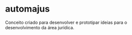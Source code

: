 # automajus
Conceito criado para desenvolver e prototipar ideias para o desenvolvimento da área jurídica.
